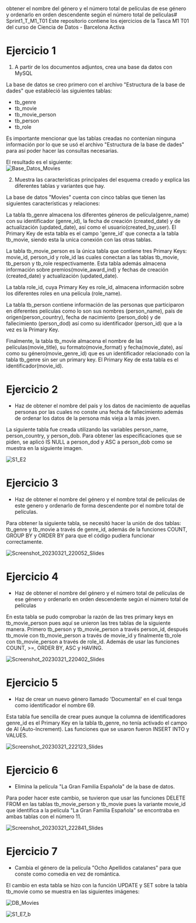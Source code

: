  obtener el nombre del género y el número total de películas de ese género y ordenarlo en orden descendente según el número total de películas# Sprint1_T_M1_T01
Este repositorio contiene los ejercicios de la Tasca M1 T01 del curso de Ciencia de Datos - Barcelona Activa

# Ejercicio 1
1. A partir de los documentos adjuntos, crea una base da datos con MySQL

La base de datos se creo primero con el archivo "Estructura de la base de dades" que estableció las siguientes tablas: 

* tb_genre
* tb_movie
* tb_movie_person
* tb_person
* tb_role  

Es importante mencionar que las tablas creadas no contenian ninguna información por lo que se usó el archivo "Estructura de la base de dades" para así poder hacer las consultas necesarias.  

El resultado es el siguiente:  
![Base_Datos_Movies](https://user-images.githubusercontent.com/121647613/226583601-07888862-58ff-4c44-926f-c6803217182c.png)


2. Muestra las características principales del esquema creado y explica las diferentes tablas y variantes que hay.

La base de datos "Movies" cuenta con cinco tablas que tienen las siguientes características y relaciones:

La tabla tb_genre almacena los diferentes géneros de película(genre_name) con su identificador (genre_id), la fecha de creación (created_date) y de actualización (updated_date), así como el usuario(created_by_user).  El Primary Key de esta tabla es el campo 'genre_id' que conecta a la tabla tb_movie, siendo esta la unica conexión con las otras tablas.

La tabla tb_movie_person es la única tabla que contiene tres Primary Keys: movie_id, person_id y role_id las cuales conectan a las tablas tb_movie, tb_person y tb_role respectivamente.  Esta tabla además almacena información sobre premios(movie_award_ind) y fechas de creación (created_date) y actualización (updated_date).

La tabla role_id, cuya Primary Key es role_id, almacena información sobre los diferentes roles en una película (role_name).

La tabla tb_person contiene información de las personas que participaron en diferentes películas como lo son sus nombres (person_name), país de origen(person_country), fecha de nacimiento (person_dob) y de fallecimiento (person_dod) así como su identificador (person_id) que a la vez es la Primary Key.

Finalmente, la tabla tb_movie almacena el nombre de las películas(movie_title), su formato(movie_format) y fecha(movie_date), así como su género(movie_genre_id) que es un identificador relacionado con la tabla tb_genre sin ser un primary key.  El Primary Key de esta tabla es el identificador(movie_id).


# Ejercicio 2

* Haz de obtener el nombre del país y los datos de nacimiento de aquellas personas por las cuales no conste una fecha de fallecimiento además de ordenar los datos de la persona más vieja a la más joven.

La siguiente tabla fue creada utilizando las variables person_name, person_country, y person_dob.  Para obtener las especificaciones que se piden, se aplicó IS NULL a person_dod y ASC a person_dob como se muestra en la siguiente imagen.

![S1_E2](https://user-images.githubusercontent.com/121647613/226650550-3684f2f8-4f30-4890-a012-03f5ad83fc1b.jpg)


# Ejercicio 3

* Haz de obtener el nombre del género y el nombre total de películas de este genero y ordenarlo de forma descendente por el nombre total de películas.

Para obtener la siguiente tabla, se necesitó hacer la unión de dos tablas: tb_genre y tb_movie a través de genre_id, además de la funciones COUNT, GROUP BY y ORDER BY para que el código pudiera funcionar correctamente.


![Screenshot_20230321_220052_Slides](https://user-images.githubusercontent.com/121647613/226740135-f23f3425-e26c-413f-bd68-eb7998379798.jpg)


# Ejercicio 4

 * Haz de obtener el nombre del género y el número total de películas de ese género y ordenarlo en orden descendente según el número total de películas

En esta tabla se pudo comprobar la razón de las tres primary keys en tb_movie_person pues aquí se unieron las tres tablas de la siguiente manera. Primero tb_person y tb_movie_person a través person_id, después tb_movie con tb_movie_person a través de movie_id y finalmente tb_role con tb_movie_person a través de role_id. Además de usar las funciones COUNT, >=, ORDER BY, ASC y HAVING.

![Screenshot_20230321_220402_Slides](https://user-images.githubusercontent.com/121647613/226740736-a69a48f8-7ecf-4089-9212-823313bf4014.jpg)


# Ejercicio 5

 * Haz de crear un nuevo género llamado 'Documental' en el cual tenga como identificador el nombre 69.
 
 Esta tabla fue sencilla de crear pues aunque la columna de identificadores genre_id es el Primary Key en la tabla tb_genre, no tenía activado el campo de AI (Auto-Increment). Las funciones que se usaron fueron INSERT INTO y VALUES.
 
 ![Screenshot_20230321_222123_Slides](https://user-images.githubusercontent.com/121647613/226743849-45b8bdf9-a489-4303-a60e-c79d324def9e.jpg)


# Ejercicio 6

 * Elimina la película "La Gran Familia Española" de la base de datos.
 
 Para poder hacer este cambio, se tuvieron que usar las funciones DELETE FROM en las tablas tb_movie_person y tb_movie pues la variante movie_id que identifica a la película "La Gran Familia Española" se encontraba en ambas tablas con el número 11.
  
![Screenshot_20230321_222841_Slides](https://user-images.githubusercontent.com/121647613/226745461-fc68127a-7d92-4c34-a2af-52864c1b3895.jpg)


# Ejercicio 7

 * Cambia el género de la película "Ocho Apellidos catalanes" para que conste como comedia en vez de romántica.
 
 El cambio en esta tabla se hizo con la función UPDATE y SET sobre la tabla tb_movie como se muestra en las siguientes imágenes:
 
![DB_Movies](https://user-images.githubusercontent.com/121647613/226747634-c15e8b39-32c9-4e87-a85d-52bbc5f32fc6.png)

![S1_E7_b](https://user-images.githubusercontent.com/121647613/226747887-ae2344ee-722e-4830-9def-0d2c0e684b1f.jpg)



